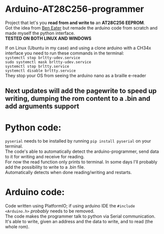 # Arduino-AT28C256-programmer  
Project that let's you **read from and write to** an **AT28C256 EEPROM**.  
Got the idea from [Ben Eater](https://youtu.be/K88pgWhEb1M?si=ZITRxYaQYVkPP_2X) but remade the arduino code from scratch and made myself the python interface.  
**TESTED ON BOTH LINUX AND WINDOWS**

If on Linux (Ubuntu in my case) and using a clone arduino with a CH34x interface you need to run these commands in the terminal:  
`systemctl stop brltty-udev.service`  
`sudo systemctl mask brltty-udev.service`  
`systemctl stop brltty.service`  
`systemctl disable brltty.service`  
They stop your OS from seeing the arduino nano as a braille e-reader  

## Next updates will add the pagewrite to speed up writing, dumping the rom content to a .bin and add arguments support

# Python code:
`pyserial` needs to be installed by running `pip install pyserial` on your terminal.  
The code's able to automatically detect the arduino-programmer, send data to it for writing and receive for reading.  
For now the read function only prints to terminal. In some days I'll probably add the possibility to write to a .bin file.  
 Automatically detects when done reading/writing and restarts.

# Arduino code:
Code written using PlatformIO; if using arduino IDE the `#include <Arduino.h>` *probably* needs to be removed.  
The code makes the programmer talk to python via Serial communication. It's able to write, given an address and the data to write, and to read (the whole rom).

